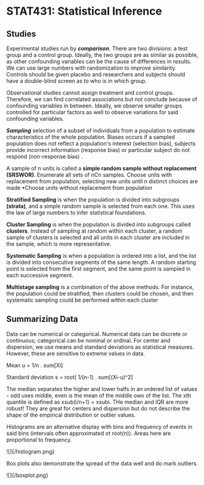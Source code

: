 # STAT431: Statistical Inference

## Studies 

Experimental studies run by ***comparison***. There are two divisions: a test group and a control group. Ideally, the two groups are as similar as possible, as other confounding variables can be the cause of differences in results.
We can use large numbers with randomization to improve similarity. Controls should be given placebo and researchers and subjects should have a double-blind screen as to who is in which group.

Observational studies cannot assign treatment and control groups. Therefore, we can find correlated associations but not conclude because of confounding variables in between.
Ideally, we observe smaller groups controlled for particular factors as well to observe variations for said confounding variables. 

***Sampling*** selection of a subset of individuals from a population to estimate characteristics of the whole population.
Biases occurs if a sampled population does not reflect a population's interest (selection bias), subjects provide incorrect information (response bias) or particular subject do not respond (non-response bias) . 

A sample of n units is called a **simple random sample without replacement (SRSWOR)**. Enumerate all sets of nCn samples. Choose units with replacement from population, selecting new units until n distinct choices are made •Choose units without replacement from population

**Stratified Sampling** is when the population is divided into subgroups **(strata)**, and a simple random sample is selected from each one. This uses the law of large numbers to infer statistical foundations.

**Cluster Sampling** is when the population is divided into subgroups called **clusters**. Instead of sampling at random within each cluster, a random sample of clusters is selected and all units in each cluster are included in the sample, which is more representative. 

**Systematic Sampling** is when a population is ordered into a list, and the list is divided into consecutive segments of the same length. A random starting point is selected from the first segment, and the same point is sampled in each successive segment.

**Multistage sampling** is a combination of the above methods. For instance, the population could be stratified, then clusters could be chosen, and then systematic sampling could be performed within each cluster

## Summarizing Data

Data can be numerical or categorical. Numerical data can be discrete or continuous; categorical can be nominal or ordinal. For center and dispersion, we use means and standard deviations as statistical measures. However, these are sensitive to extreme values in data. 

Mean u = 1/n . sum[Xi]

Standard deviation s = root( 1/(n-1) . sum[(Xi-u)^2]

The median separates the higher and lower halfs in an ordered list of values - odd uses middle, even is the mean of the middle owo of the list. The xth quantile is defined as xsub(i/n+1) = xsubi. THe median and IQR are more robust! They are great for centers and dispersion but do not describe the shape of the empirical distribution or outlier values. 

Histograms are an alternative display with bins and frequency of events in said bins (intervals often approximated ot root(n)). Areas here are proportional to frequency.  

![]{/histogram.png}

Box plots also demonstrate the spread of the data well and do mark outliers.

![]{/boxplot.png}
